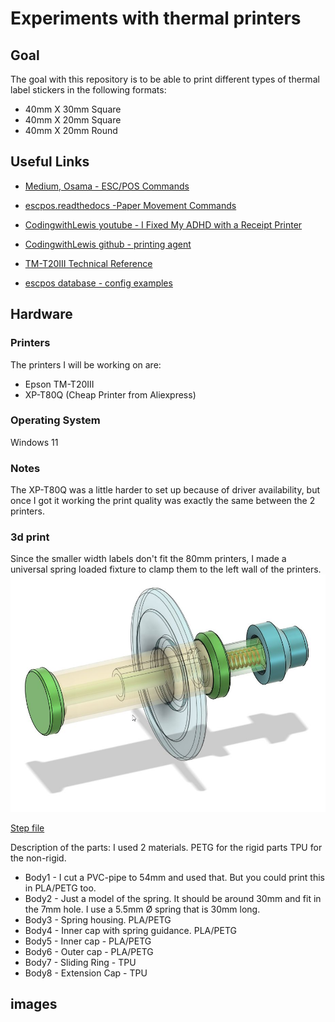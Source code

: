 # Experiments with thermal printers

## Goal
The goal with this repository is to be able to print different types of thermal label stickers in the following formats:

* 40mm X 30mm Square
* 40mm X 20mm Square
* 40mm X 20mm Round

## Useful Links
* [Medium, Osama - ESC/POS Commands](https://medium.com/@osamainayat4999/esc-pos-commands-f0ab0c3b22cc)

* [escpos.readthedocs -Paper Movement Commands](https://escpos.readthedocs.io/en/latest/paper_movement.html)

* [CodingwithLewis youtube - I Fixed My ADHD with a Receipt Printer](https://www.youtube.com/watch?v=xg45b8UXoZI)  

* [CodingwithLewis github - printing agent](https://github.com/CodingWithLewis/ReceiptPrinterAgent/) 

* [TM-T20III Technical Reference](https://files.support.epson.com/pdf/pos/bulk/tm-t20iii_trg_en_reva.pdf)

* [escpos database - config examples](https://github.com/receipt-print-hq/escpos-printer-db/blob/master/data/profile/ITPP047.yml)

## Hardware
### Printers
The printers I will be working on are: 
* Epson TM-T20III
* XP-T80Q (Cheap Printer from Aliexpress)

### Operating System
Windows 11

### Notes
The XP-T80Q was a little harder to set up because of driver availability, but once I got it working the print quality was exactly the same between the 2 printers.

### 3d print
Since the smaller width labels don't fit the 80mm printers, I made a universal spring loaded fixture to clamp them to the left wall of the printers. 
![Universal Spring Loaded Fixture](README_thermal_printer_spring.jpg)

[Step file](thermal_printer_spring.step)

Description of the parts:
I used 2 materials. PETG for the rigid parts
TPU for the non-rigid.
* Body1 - I cut a PVC-pipe to 54mm and used that. But you could print this in PLA/PETG too.
* Body2 - Just a model of the spring. It should be around 30mm and fit in the 7mm hole. I use a 5.5mm Ø spring that is 30mm long.
* Body3 - Spring housing. PLA/PETG
* Body4 - Inner cap with spring guidance. PLA/PETG
* Body5 - Inner cap - PLA/PETG
* Body6 - Outer cap - PLA/PETG
* Body7 - Sliding Ring - TPU
* Body8 - Extension Cap - TPU

## images